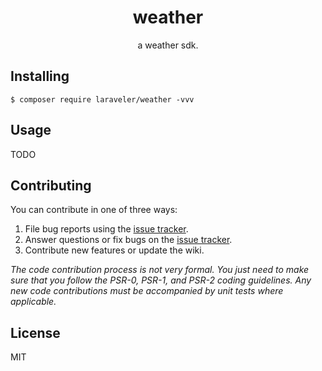 <h1 align="center"> weather </h1>

<p align="center"> a  weather  sdk.</p>


## Installing

```shell
$ composer require laraveler/weather -vvv
```

## Usage

TODO

## Contributing

You can contribute in one of three ways:

1. File bug reports using the [issue tracker](https://github.com/laraveler/weather/issues).
2. Answer questions or fix bugs on the [issue tracker](https://github.com/laraveler/weather/issues).
3. Contribute new features or update the wiki.

_The code contribution process is not very formal. You just need to make sure that you follow the PSR-0, PSR-1, and PSR-2 coding guidelines. Any new code contributions must be accompanied by unit tests where applicable._

## License

MIT